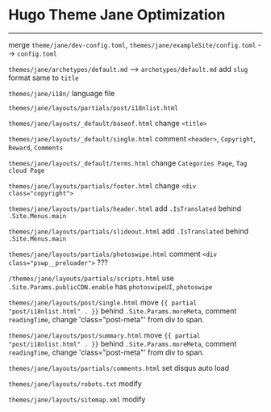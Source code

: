# Hugo Theme Jane Optimization
---

merge `theme/jane/dev-config.toml`, `themes/jane/exampleSite/config.toml` --> `config.toml`

`themes/jane/archetypes/default.md` --> `archetypes/default.md`
add `slug` format same to `title`

`themes/jane/i18n/` language file

`themes/jane/layouts/partials/post/i18nlist.html`

`themes/jane/layouts/_default/baseof.html` change `<title>`

`themes/jane/layouts/_default/single.html` comment `<header>`, `Copyright`, `Reward`, `Comments`

`themes/jane/layouts/_default/terms.html` change `Categories Page`, `Tag cloud Page`

`themes/jane/layouts/partials/footer.html` change `<div class="copyright">`

<!-- `themes/jane/layouts/partials/header.html` change `safeURL` to `absLangURL` -->

`themes/jane/layouts/partials/header.html` add `.IsTranslated` behind `.Site.Menus.main`

`themes/jane/layouts/partials/slideout.html` add `.IsTranslated` behind `.Site.Menus.main`

`themes/jane/layouts/partials/photoswipe.html` comment `<div class="pswp__preloader">` ???

`/themes/jane/layouts/partials/scripts.html` use `.Site.Params.publicCDN.enable` has  `photoswipeUI`, `photoswipe`

`themes/jane/layouts/post/single.html` move `{{ partial "post/i18nlist.html" . }}` behind `.Site.Params.moreMeta`, comment `readingTime`, change 'class="post-meta"' from div to span.

`themes/jane/layouts/post/summary.html` move `{{ partial "post/i18nlist.html" . }}` behind `.Site.Params.moreMeta`, comment `readingTime`, change 'class="post-meta"' from div to span.

`themes/jane/layouts/partials/comments.html` set disqus auto load

`themes/jane/layouts/robots.txt` modify

`themes/jane/layouts/sitemap.xml` modify


<!-- End -->

